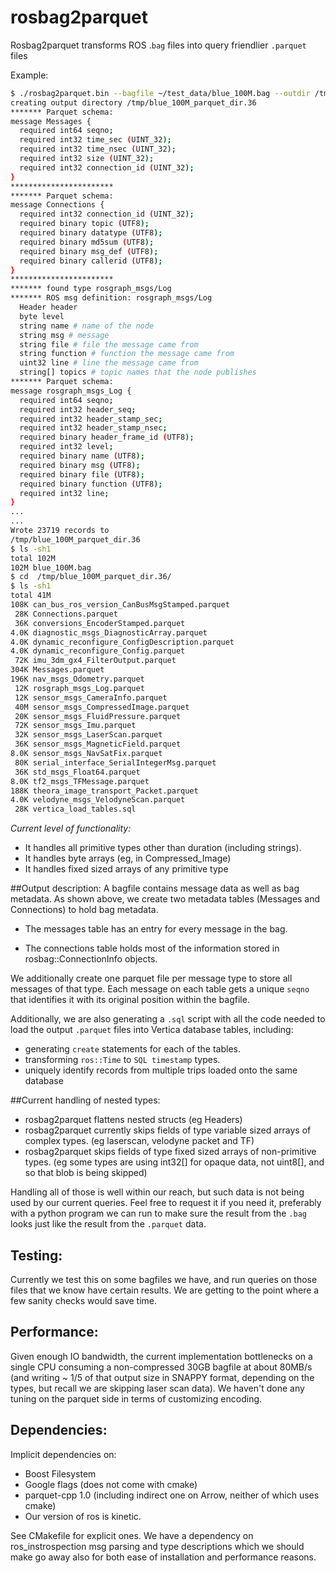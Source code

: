 # rosbag2parquet
Rosbag2parquet transforms ROS .`bag` files into 
query friendlier `.parquet` files

Example:

```bash
$ ./rosbag2parquet.bin --bagfile ~/test_data/blue_100M.bag --outdir /tmp/
creating output directory /tmp/blue_100M_parquet_dir.36
******* Parquet schema: 
message Messages {
  required int64 seqno;
  required int32 time_sec (UINT_32);
  required int32 time_nsec (UINT_32);
  required int32 size (UINT_32);
  required int32 connection_id (UINT_32);
}
***********************
******* Parquet schema: 
message Connections {
  required int32 connection_id (UINT_32);
  required binary topic (UTF8);
  required binary datatype (UTF8);
  required binary md5sum (UTF8);
  required binary msg_def (UTF8);
  required binary callerid (UTF8);
}
***********************
******* found type rosgraph_msgs/Log
******* ROS msg definition: rosgraph_msgs/Log
  Header header
  byte level
  string name # name of the node
  string msg # message
  string file # file the message came from
  string function # function the message came from
  uint32 line # line the message came from
  string[] topics # topic names that the node publishes
******* Parquet schema: 
message rosgraph_msgs_Log {
  required int64 seqno;
  required int32 header_seq;
  required int32 header_stamp_sec;
  required int32 header_stamp_nsec;
  required binary header_frame_id (UTF8);
  required int32 level;
  required binary name (UTF8);
  required binary msg (UTF8);
  required binary file (UTF8);
  required binary function (UTF8);
  required int32 line;
}
...
...
Wrote 23719 records to 
/tmp/blue_100M_parquet_dir.36
$ ls -sh1 
total 102M
102M blue_100M.bag
$ cd  /tmp/blue_100M_parquet_dir.36/
$ ls -sh1 
total 41M
108K can_bus_ros_version_CanBusMsgStamped.parquet
 28K Connections.parquet
 36K conversions_EncoderStamped.parquet
4.0K diagnostic_msgs_DiagnosticArray.parquet
4.0K dynamic_reconfigure_ConfigDescription.parquet
4.0K dynamic_reconfigure_Config.parquet
 72K imu_3dm_gx4_FilterOutput.parquet
304K Messages.parquet
196K nav_msgs_Odometry.parquet
 12K rosgraph_msgs_Log.parquet
 12K sensor_msgs_CameraInfo.parquet
 40M sensor_msgs_CompressedImage.parquet
 20K sensor_msgs_FluidPressure.parquet
 72K sensor_msgs_Imu.parquet
 32K sensor_msgs_LaserScan.parquet
 36K sensor_msgs_MagneticField.parquet
8.0K sensor_msgs_NavSatFix.parquet
 80K serial_interface_SerialIntegerMsg.parquet
 36K std_msgs_Float64.parquet
8.0K tf2_msgs_TFMessage.parquet
188K theora_image_transport_Packet.parquet
4.0K velodyne_msgs_VelodyneScan.parquet
 28K vertica_load_tables.sql
```

*Current level of functionality:*
* It handles all primitive types other than duration (including strings).
* It handles byte arrays (eg, in Compressed_Image)
* It handles fixed sized arrays of any primitive type

##Output description:
A bagfile contains message data as well as bag metadata.
As shown above, we create two metadata tables (Messages and Connections)
to hold bag metadata.
 
* The messages table has an entry for every message in the 
  bag.
   
* The connections table holds most of the information stored
 in rosbag::ConnectionInfo objects. 
 
 We additionally create one parquet file per message type to store all messages
of that type.  Each message on each table gets a unique `seqno` that identifies
 it with its original position within the bagfile.

Additionally, we are also generating a `.sql` script with all
the code needed to load the output `.parquet` files into 
Vertica database tables, including:
 * generating `create` statements for each of the tables.
 * transforming `ros::Time` to `SQL timestamp` types. 
 * uniquely identify records from multiple trips loaded
 onto the same database

##Current handling of nested types:
* rosbag2parquet flattens nested structs (eg Headers)
* rosbag2parquet currently skips fields of type variable sized arrays 
of complex types. (eg laserscan, velodyne packet and TF)
* rosbag2parquet skips fields of type fixed sized arrays of non-primitive types.
(eg some types are using int32[] for opaque data, 
not uint8[], and so that blob is being skipped)

Handling all of those is well within our reach, but
such data is not being used by our current queries. 
Feel free to request it if you need it,
preferably with a python program we can run to make sure
the result from the `.bag` looks just like the result
from the `.parquet` data.

## Testing: 
Currently we test this on some bagfiles we have, and run
queries on those files that we know have certain results.
We are getting to the point where a few sanity checks 
would save time.
 
## Performance:
Given enough IO bandwidth, the current implementation
bottlenecks on a single CPU consuming a non-compressed
30GB bagfile at about 80MB/s (and writing ~ 1/5  of that 
output size in SNAPPY format, depending on the types, but recall
we are skipping laser scan data). We haven't done
any tuning on the parquet side in terms of customizing
encoding.

## Dependencies:
Implicit dependencies on:
* Boost Filesystem
* Google flags (does not come with cmake)
* parquet-cpp 1.0 (including indirect one on Arrow, neither
of which uses cmake)
* Our version of ros is kinetic.

See CMakefile for explicit ones.
We have a dependency on ros_instrospection msg parsing and type descriptions which we should make go away
also for both ease of installation and performance reasons.